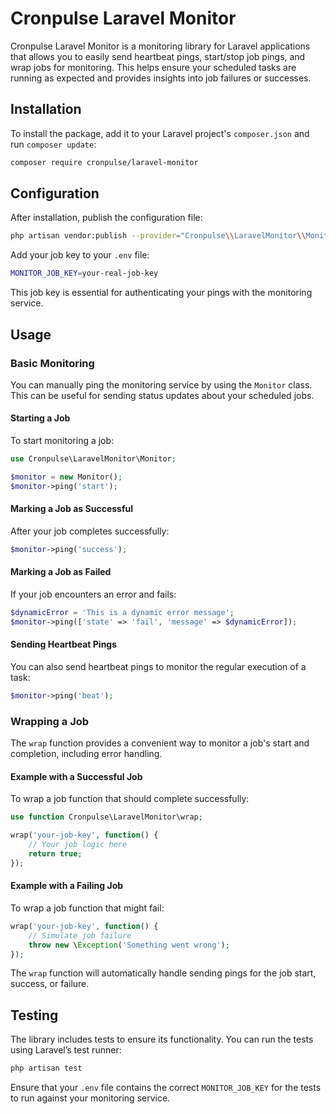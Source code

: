 # Cronpulse Laravel Monitor

Cronpulse Laravel Monitor is a monitoring library for Laravel applications that allows you to easily send heartbeat pings, start/stop job pings, and wrap jobs for monitoring. This helps ensure your scheduled tasks are running as expected and provides insights into job failures or successes.

## Installation

To install the package, add it to your Laravel project's `composer.json` and run `composer update`:

```bash
composer require cronpulse/laravel-monitor
```

## Configuration

After installation, publish the configuration file:

```bash
php artisan vendor:publish --provider="Cronpulse\\LaravelMonitor\\MonitorServiceProvider"
```

Add your job key to your `.env` file:

```bash
MONITOR_JOB_KEY=your-real-job-key
```

This job key is essential for authenticating your pings with the monitoring service.

## Usage

### Basic Monitoring

You can manually ping the monitoring service by using the `Monitor` class. This can be useful for sending status updates about your scheduled jobs.

#### Starting a Job

To start monitoring a job:

```php
use Cronpulse\LaravelMonitor\Monitor;

$monitor = new Monitor();
$monitor->ping('start');
```

#### Marking a Job as Successful

After your job completes successfully:

```php
$monitor->ping('success');
```

#### Marking a Job as Failed

If your job encounters an error and fails:

```php
$dynamicError = 'This is a dynamic error message';
$monitor->ping(['state' => 'fail', 'message' => $dynamicError]);
```

#### Sending Heartbeat Pings

You can also send heartbeat pings to monitor the regular execution of a task:

```php
$monitor->ping('beat');
```

### Wrapping a Job

The `wrap` function provides a convenient way to monitor a job's start and completion, including error handling.

#### Example with a Successful Job

To wrap a job function that should complete successfully:

```php
use function Cronpulse\LaravelMonitor\wrap;

wrap('your-job-key', function() {
    // Your job logic here
    return true;
});
```

#### Example with a Failing Job

To wrap a job function that might fail:

```php
wrap('your-job-key', function() {
    // Simulate job failure
    throw new \Exception('Something went wrong');
});
```

The `wrap` function will automatically handle sending pings for the job start, success, or failure.

## Testing

The library includes tests to ensure its functionality. You can run the tests using Laravel’s test runner:

```bash
php artisan test
```

Ensure that your `.env` file contains the correct `MONITOR_JOB_KEY` for the tests to run against your monitoring service.
